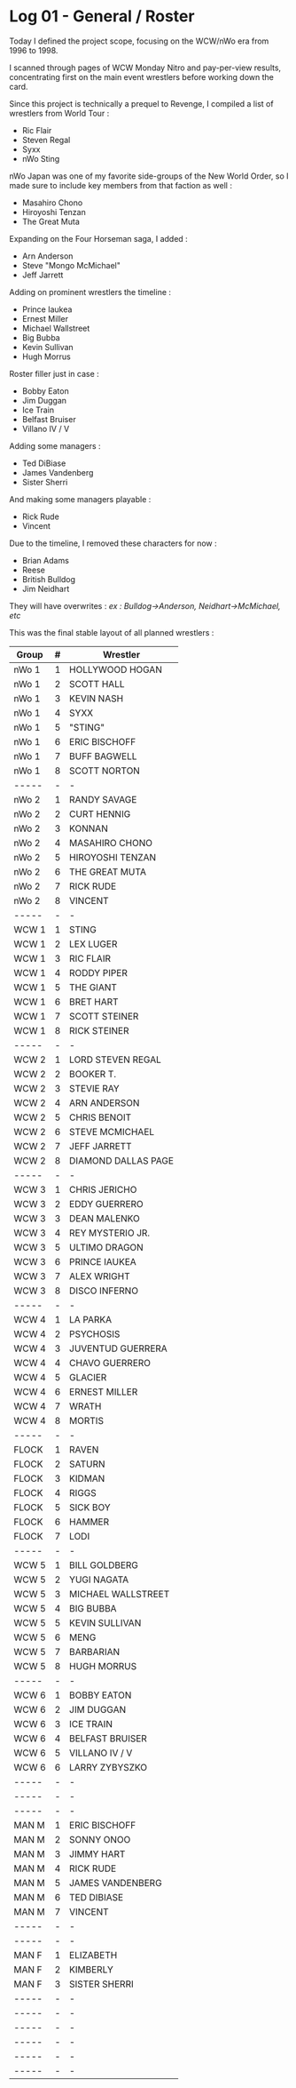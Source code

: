 # Log 01 - General / Roster 

Today I defined the project scope, focusing on the WCW/nWo era from 1996 to 1998.

I scanned through pages of WCW Monday Nitro and pay-per-view results, concentrating first on the main event wrestlers before working down the card.

Since this project is technically a prequel to Revenge, I compiled a list of wrestlers from  World Tour :

- Ric Flair
- Steven Regal
- Syxx
- nWo Sting

nWo Japan was one of my favorite side-groups of the New World Order, so I made sure to include key members from that faction as well :

- Masahiro Chono
- Hiroyoshi Tenzan
- The Great Muta

Expanding on the Four Horseman saga, I added : 

- Arn Anderson
- Steve "Mongo McMichael"
- Jeff Jarrett

Adding on prominent wrestlers the timeline :

- Prince Iaukea
- Ernest Miller
- Michael Wallstreet
- Big Bubba
- Kevin Sullivan
- Hugh Morrus

Roster filler just in case :

- Bobby Eaton
- Jim Duggan
- Ice Train
- Belfast Bruiser
- Villano IV / V

Adding some managers :

- Ted DiBiase
- James Vandenberg
- Sister Sherri

And making some managers playable : 

- Rick Rude
- Vincent

Due to the timeline, I removed these characters for now : 

- Brian Adams
- Reese
- British Bulldog
- Jim Neidhart

They will have overwrites : *ex : Bulldog->Anderson, Neidhart->McMichael, etc*

This was the final stable layout of all planned wrestlers : 


| Group | # | Wrestler            |
| ----- | - | ------------------- |
| nWo 1 | 1 | HOLLYWOOD HOGAN     |
| nWo 1 | 2 | SCOTT HALL          |
| nWo 1 | 3 | KEVIN NASH          |
| nWo 1 | 4 | SYXX                |
| nWo 1 | 5 | "STING"             |
| nWo 1 | 6 | ERIC BISCHOFF       |
| nWo 1 | 7 | BUFF BAGWELL        |
| nWo 1 | 8 | SCOTT NORTON        |
| ----- | - | -                   |
| nWo 2 | 1 | RANDY SAVAGE        |
| nWo 2 | 2 | CURT HENNIG         |
| nWo 2 | 3 | KONNAN              |
| nWo 2 | 4 | MASAHIRO CHONO      |
| nWo 2 | 5 | HIROYOSHI TENZAN    |
| nWo 2 | 6 | THE GREAT MUTA      |
| nWo 2 | 7 | RICK RUDE           |
| nWo 2 | 8 | VINCENT             |
| ----- | - | -                   |
| WCW 1 | 1 | STING               |
| WCW 1 | 2 | LEX LUGER           |
| WCW 1 | 3 | RIC FLAIR           |
| WCW 1 | 4 | RODDY PIPER         |
| WCW 1 | 5 | THE GIANT           |
| WCW 1 | 6 | BRET HART           |
| WCW 1 | 7 | SCOTT STEINER       |
| WCW 1 | 8 | RICK STEINER        |
| ----- | - | -                   |
| WCW 2 | 1 | LORD STEVEN REGAL   |
| WCW 2 | 2 | BOOKER T.           |
| WCW 2 | 3 | STEVIE RAY          |
| WCW 2 | 4 | ARN ANDERSON        |
| WCW 2 | 5 | CHRIS BENOIT        |
| WCW 2 | 6 | STEVE MCMICHAEL     |
| WCW 2 | 7 | JEFF JARRETT        |
| WCW 2 | 8 | DIAMOND DALLAS PAGE |
| ----- | - | -                   |
| WCW 3 | 1 | CHRIS JERICHO       |
| WCW 3 | 2 | EDDY GUERRERO       |
| WCW 3 | 3 | DEAN MALENKO        |
| WCW 3 | 4 | REY MYSTERIO JR.    |
| WCW 3 | 5 | ULTIMO DRAGON       |
| WCW 3 | 6 | PRINCE IAUKEA       |
| WCW 3 | 7 | ALEX WRIGHT         |
| WCW 3 | 8 | DISCO INFERNO       |
| ----- | - | -                   |
| WCW 4 | 1 | LA PARKA            |
| WCW 4 | 2 | PSYCHOSIS           |
| WCW 4 | 3 | JUVENTUD GUERRERA   |
| WCW 4 | 4 | CHAVO GUERRERO      |
| WCW 4 | 5 | GLACIER             |
| WCW 4 | 6 | ERNEST MILLER       |
| WCW 4 | 7 | WRATH               |
| WCW 4 | 8 | MORTIS              |
| ----- | - | -                   |
| FLOCK | 1 | RAVEN               |
| FLOCK | 2 | SATURN              |
| FLOCK | 3 | KIDMAN              |
| FLOCK | 4 | RIGGS               |
| FLOCK | 5 | SICK BOY            |
| FLOCK | 6 | HAMMER              |
| FLOCK | 7 | LODI                |
| ----- | - | -                   |
| WCW 5 | 1 | BILL GOLDBERG       |
| WCW 5 | 2 | YUGI NAGATA         |
| WCW 5 | 3 | MICHAEL WALLSTREET  |
| WCW 5 | 4 | BIG BUBBA           |
| WCW 5 | 5 | KEVIN SULLIVAN      |
| WCW 5 | 6 | MENG                |
| WCW 5 | 7 | BARBARIAN           |
| WCW 5 | 8 | HUGH MORRUS         |
| ----- | - | -                   |
| WCW 6 | 1 | BOBBY EATON         |
| WCW 6 | 2 | JIM DUGGAN          |
| WCW 6 | 3 | ICE TRAIN           |
| WCW 6 | 4 | BELFAST BRUISER     |
| WCW 6 | 5 | VILLANO IV / V      |
| WCW 6 | 6 | LARRY ZYBYSZKO      |
| ----- | - | -                   |
| ----- | - | -                   |
| ----- | - | -                   |
| MAN M | 1 | ERIC BISCHOFF       |
| MAN M | 2 | SONNY ONOO          |
| MAN M | 3 | JIMMY HART          |
| MAN M | 4 | RICK RUDE           |
| MAN M | 5 | JAMES VANDENBERG    |
| MAN M | 6 | TED DIBIASE         |
| MAN M | 7 | VINCENT             |
| ----- | - | -                   |
| ----- | - | -                   |
| MAN F | 1 | ELIZABETH           |
| MAN F | 2 | KIMBERLY            |
| MAN F | 3 | SISTER SHERRI       |
| ----- | - | -                   |
| ----- | - | -                   |
| ----- | - | -                   |
| ----- | - | -                   |
| ----- | - | -                   |
| ----- | - | -                   |





